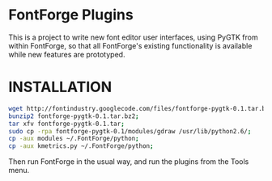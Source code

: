 FontForge Plugins
===================

This is a project to write new font editor user interfaces, using PyGTK from within FontForge, so that all FontForge's existing functionality is available while new features are prototyped. 

INSTALLATION
==============
```sh
wget http://fontindustry.googlecode.com/files/fontforge-pygtk-0.1.tar.bz2;
bunzip2 fontforge-pygtk-0.1.tar.bz2;
tar xfv fontforge-pygtk-0.1.tar;
sudo cp -rpa fontforge-pygtk-0.1/modules/gdraw /usr/lib/python2.6/;
cp -aux modules ~/.FontForge/python;
cp -aux kmetrics.py ~/.FontForge/python;
```
Then run FontForge in the usual way, and run the plugins from the Tools menu.
